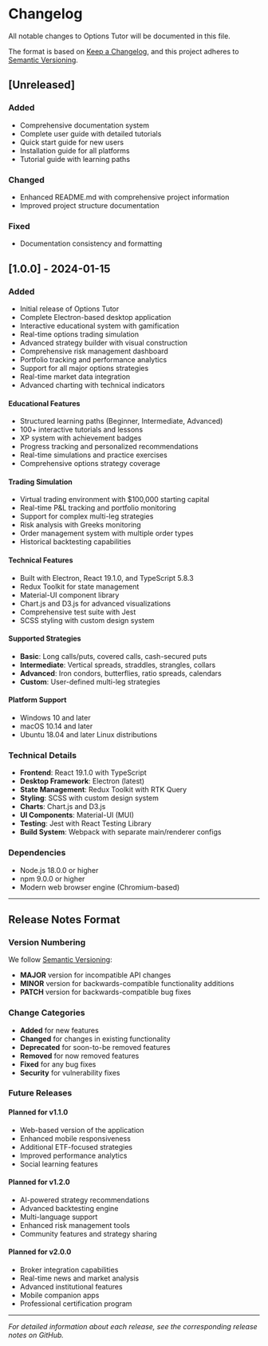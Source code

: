 # Changelog

All notable changes to Options Tutor will be documented in this file.

The format is based on [Keep a Changelog](https://keepachangelog.com/en/1.0.0/),
and this project adheres to [Semantic Versioning](https://semver.org/spec/v2.0.0.html).

## [Unreleased]

### Added
- Comprehensive documentation system
- Complete user guide with detailed tutorials
- Quick start guide for new users
- Installation guide for all platforms
- Tutorial guide with learning paths

### Changed
- Enhanced README.md with comprehensive project information
- Improved project structure documentation

### Fixed
- Documentation consistency and formatting

## [1.0.0] - 2024-01-15

### Added
- Initial release of Options Tutor
- Complete Electron-based desktop application
- Interactive educational system with gamification
- Real-time options trading simulation
- Advanced strategy builder with visual construction
- Comprehensive risk management dashboard
- Portfolio tracking and performance analytics
- Support for all major options strategies
- Real-time market data integration
- Advanced charting with technical indicators

#### Educational Features
- Structured learning paths (Beginner, Intermediate, Advanced)
- 100+ interactive tutorials and lessons
- XP system with achievement badges
- Progress tracking and personalized recommendations
- Real-time simulations and practice exercises
- Comprehensive options strategy coverage

#### Trading Simulation
- Virtual trading environment with $100,000 starting capital
- Real-time P&L tracking and portfolio monitoring
- Support for complex multi-leg strategies
- Risk analysis with Greeks monitoring
- Order management system with multiple order types
- Historical backtesting capabilities

#### Technical Features
- Built with Electron, React 19.1.0, and TypeScript 5.8.3
- Redux Toolkit for state management
- Material-UI component library
- Chart.js and D3.js for advanced visualizations
- Comprehensive test suite with Jest
- SCSS styling with custom design system

#### Supported Strategies
- **Basic**: Long calls/puts, covered calls, cash-secured puts
- **Intermediate**: Vertical spreads, straddles, strangles, collars
- **Advanced**: Iron condors, butterflies, ratio spreads, calendars
- **Custom**: User-defined multi-leg strategies

#### Platform Support
- Windows 10 and later
- macOS 10.14 and later
- Ubuntu 18.04 and later Linux distributions

### Technical Details
- **Frontend**: React 19.1.0 with TypeScript
- **Desktop Framework**: Electron (latest)
- **State Management**: Redux Toolkit with RTK Query
- **Styling**: SCSS with custom design system
- **Charts**: Chart.js and D3.js
- **UI Components**: Material-UI (MUI)
- **Testing**: Jest with React Testing Library
- **Build System**: Webpack with separate main/renderer configs

### Dependencies
- Node.js 18.0.0 or higher
- npm 9.0.0 or higher
- Modern web browser engine (Chromium-based)

---

## Release Notes Format

### Version Numbering
We follow [Semantic Versioning](https://semver.org/):
- **MAJOR** version for incompatible API changes
- **MINOR** version for backwards-compatible functionality additions
- **PATCH** version for backwards-compatible bug fixes

### Change Categories
- **Added** for new features
- **Changed** for changes in existing functionality
- **Deprecated** for soon-to-be removed features
- **Removed** for now removed features
- **Fixed** for any bug fixes
- **Security** for vulnerability fixes

### Future Releases

#### Planned for v1.1.0
- Web-based version of the application
- Enhanced mobile responsiveness
- Additional ETF-focused strategies
- Improved performance analytics
- Social learning features

#### Planned for v1.2.0
- AI-powered strategy recommendations
- Advanced backtesting engine
- Multi-language support
- Enhanced risk management tools
- Community features and strategy sharing

#### Planned for v2.0.0
- Broker integration capabilities
- Real-time news and market analysis
- Advanced institutional features
- Mobile companion apps
- Professional certification program

---

*For detailed information about each release, see the corresponding release notes on GitHub.*